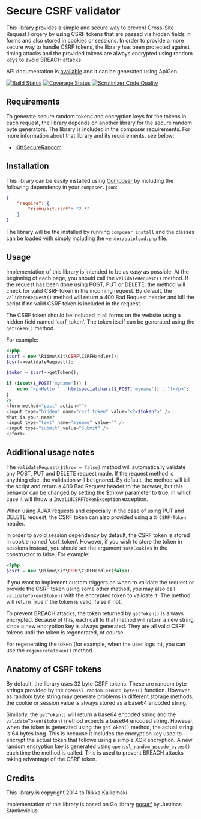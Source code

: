 # Secure CSRF validator #

This library provides a simple and secure way to prevent Cross-Site Request
Forgery by using CSRF tokens that are passed via hidden fields in forms and also
stored in cookies or sessions. In order to provide a more secure way to handle
CSRF tokens, the library has been protected against timing attacks and the
provided tokens are always encrypted using random keys to avoid BREACH attacks.

API documentation is [available](http://kit.riimu.net/api/csrf/) and it can be
generated using ApiGen.

[![Build Status](https://travis-ci.org/Riimu/Kit-CSRF.svg?branch=master)](https://travis-ci.org/Riimu/Kit-CSRF)
[![Coverage Status](https://coveralls.io/repos/Riimu/Kit-CSRF/badge.png?branch=master)](https://coveralls.io/r/Riimu/Kit-CSRF?branch=master)
[![Scrutinizer Code Quality](https://scrutinizer-ci.com/g/Riimu/Kit-CSRF/badges/quality-score.png?b=master)](https://scrutinizer-ci.com/g/Riimu/Kit-CSRF/?branch=master)

## Requirements ##

To generate secure random tokens and encryption keys for the tokens in each
request, the library depends on another library for the secure random byte
generators. The library is included in the composer requirements. For more
information about that library and its requirements, see below:

  * [Kit\SecureRandom](https://github.com/Riimu/Kit-SecureRandom)

## Installation ##

This library can be easily installed using [Composer](http://getcomposer.org/)
by including the following dependency in your `composer.json`:

```json
{
    "require": {
        "riimu/kit-csrf": "2.*"
    }
}
```

The library will be the installed by running `composer install` and the classes
can be loaded with simply including the `vendor/autoload.php` file.

## Usage ##

Implementation of this library is intended to be as easy as possible. At the
beginning of each page, you should call the `validateRequest()` method. If
the request has been done using POST, PUT or DELETE, the method will check for
valid CSRF token in the incoming request. By default, the `validateRequest()`
method will return a 400 Bad Request header and kill the script if no valid CSRF
token is included in the request.

The CSRF token should be included in all forms on the website using a hidden
field named 'csrf_token'. The token itself can be generated using the
`getToken()` method.

For example:

```php
<?php
$csrf = new \Riimu\Kit\CSRF\CSRFHandler();
$csrf->validateRequest();

$token = $csrf->getToken();

if (isset($_POST['myname'])) {
    echo "<p>Hello " . htmlspecialchars($_POST['myname']) . "!</p>";
}
?>
<form method="post" action="">
<input type="hidden" name="csrf_token" value="<?=$token?>" />
What is your name?
<input type="text" name="myname" value="" />
<input type="submit" value="Submit" />
</form>
```

## Additional usage notes ##

The `validateRequest($throw = false)` method will automatically validate any
POST, PUT and DELETE request made. If the request method is anything else, the
validation will be ignored. By default, the method will kill the script and
return a 400 Bad Request header to the browser, but this behavior can be changed
by setting the $throw parameter to true, in which case it will throw a
`InvalidCSRFTokenException` exception.

When using AJAX requests and especially in the case of using PUT and DELETE
request, the CSRF token can also provided using a `X-CSRF-Token` header.

In order to avoid session dependency by default, the CSRF token is stored in
cookie named 'csrf_token'. However, if you wish to store the token in sessions
instead, you should set the argument `$useCookies` in the constructor to false.
For example:

```php
<?php
$csrf = new \Riimu\Kit\CSRF\CSRFHandler(false);
```


If you want to implement custom triggers on when to validate the request or
provide the CSRF token using some other method, you may also call
`validateToken($token)` with the encrypted token to validate it. The method will
return True if the token is valid, false if not.

To prevent BREACH attacks, the token returned by `getToken()` is always
encrypted. Because of this, each call to that method will return a new string,
since a new encryption key is always generated. They are all valid CSRF tokens
until the token is regenerated, of course.

For regenerating the token (for example, when the user logs in), you can use the
`regenerateToken()` method.

## Anatomy of CSRF tokens ##

By default, the library uses 32 byte CSRF tokens. These are random byte strings
provided by the `openssl_random_pseudo_bytes()` function. However, as random
byte string may generate problems in different storage methods, the cookie or
session value is always stored as a base64 encoded string.

Similarly, the `getToken()` will return a base64 encoded string and the
`validateToken($token)` method expects a base64 encoded string. However, when
the token is generated using the `getToken()` method, the actual string is 64
bytes long. This is because it includes the encryption key used to encrypt the
actual token that follows using a simple XOR encryption. A new random
encryption key is generated using `openssl_random_pseudo_bytes()` each time the
method is called. This is used to prevent BREACH attacks taking advantage of
the CSRF token.

## Credits ##

This library is copyright 2014 to Riikka Kalliomäki

Implementation of this library is based on Go library
[nosurf](https://github.com/justinas/nosurf) by Justinas Stankevicius
